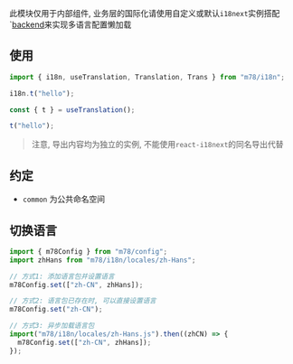 此模块仅用于内部组件, 业务层的国际化请使用自定义或默认`i18next`实例搭配`[backend](https://www.i18next.com/how-to/backend-fallback)来实现多语言配置懒加载

## 使用

```ts
import { i18n, useTranslation, Translation, Trans } from "m78/i18n";

i18n.t("hello");

const { t } = useTranslation();

t("hello");
```

> 注意, 导出内容均为独立的实例, 不能使用`react-i18next`的同名导出代替

## 约定

- `common` 为公共命名空间

## 切换语言

```ts
import { m78Config } from "m78/config";
import zhHans from "m78/i18n/locales/zh-Hans";

// 方式1: 添加语言包并设置语言
m78Config.set(["zh-CN", zhHans]);

// 方式2: 语言包已存在时, 可以直接设置语言
m78Config.set("zh-CN");

// 方式3: 异步加载语言包
import("m78/i18n/locales/zh-Hans.js").then((zhCN) => {
  m78Config.set(["zh-CN", zhHans]);
});
```

